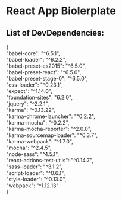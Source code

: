 
# React App Biolerplate

## List of DevDependencies: <br />
  { <br />
    "babel-core": "^6.5.1", <br />
    "babel-loader": "^6.2.2", <br />
    "babel-preset-es2015": "^6.5.0", <br />
    "babel-preset-react": "^6.5.0", <br />
    "babel-preset-stage-0": "^6.5.0",<br />
    "css-loader": "^0.23.1", <br />
    "expect": "^1.14.0", <br />
    "foundation-sites": "6.2.0", <br />
    "jquery": "^2.2.1", <br />
    "karma": "^0.13.22", <br />
    "karma-chrome-launcher": "^0.2.2", <br />
    "karma-mocha": "^0.2.2", <br />
    "karma-mocha-reporter": "^2.0.0", <br />
    "karma-sourcemap-loader": "^0.3.7", <br />
    "karma-webpack": "^1.7.0", <br />
    "mocha": "^2.4.5", <br />
    "node-sass": "^4.5.1", <br />
    "react-addons-test-utils": "^0.14.7", <br />
    "sass-loader": "^3.1.2", <br />
    "script-loader": "^0.6.1", <br />
    "style-loader": "^0.13.0", <br />
    "webpack": "^1.12.13" <br />
  }
